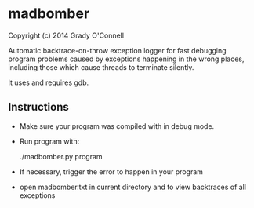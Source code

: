 madbomber
===

Copyright (c) 2014 Grady O'Connell

Automatic backtrace-on-throw exception logger for fast debugging program
problems caused by exceptions happening in the wrong places, including those 
which cause threads to terminate silently.

It uses and requires gdb.

## Instructions
- Make sure your program was compiled with in debug mode.
- Run program with:

  ./madbomber.py program

- If necessary, trigger the error to happen in your program
- open madbomber.txt in current directory and to view backtraces of all exceptions

